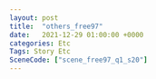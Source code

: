 ```yaml
---
layout: post
title:  "others_free97"
date:   2021-12-29 01:00:00 +0000
categories: Etc
Tags: Story Etc
SceneCode: ["scene_free97_q1_s20"]
---
```

